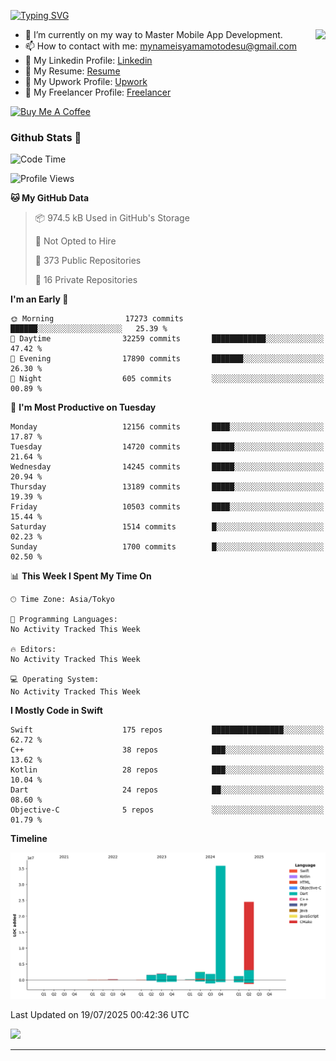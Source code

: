 
[![Typing SVG](https://readme-typing-svg.demolab.com/?lines=Thank+You+For+Visiting!!;You+Are+Welcome✨;I+am+Kyo+Yamamoto;Mobile+Developer)](https://git.io/typing-svg)
<p>
<img align="right" src="https://media.giphy.com/media/26ufdb3cYKwbRtYVW/giphy.gif" style="max-width:100%;" height="150px">

- 🌱 I’m currently on my way to Master Mobile App Development.
- 📫 How to contact with me: mynameisyamamotodesu@gmail.com
- 🔗 My Linkedin Profile: [Linkedin](https://www.linkedin.com/in/kyo-yamamoto-a2ab50239)
- 🔗 My Resume: [Resume](https://www.kickresume.com/cv/rNok4e/)
- 🔗 My Upwork Profile: [Upwork](https://www.upwork.com/freelancers/~01aa9115102bb4af25)
- 🔗 My Freelancer Profile: [Freelancer](https://www.freelancer.com/u/yamamotodesu)

<a href="https://www.buymeacoffee.com/kyoyamamoto" target="_blank"><img src="https://cdn.buymeacoffee.com/buttons/default-orange.png" alt="Buy Me A Coffee" height="41" width="174"></a>

### Github Stats 🥇 
<!--START_SECTION:waka-->
![Code Time](http://img.shields.io/badge/Code%20Time-1%2C125%20hrs%2046%20mins-blue)

![Profile Views](http://img.shields.io/badge/Profile%20Views-2-blue)

**🐱 My GitHub Data** 

> 📦 974.5 kB Used in GitHub's Storage 
 > 
> 🚫 Not Opted to Hire
 > 
> 📜 373 Public Repositories 
 > 
> 🔑 16 Private Repositories 
 > 
**I'm an Early 🐤** 

```text
🌞 Morning                17273 commits       ██████░░░░░░░░░░░░░░░░░░░   25.39 % 
🌆 Daytime                32259 commits       ████████████░░░░░░░░░░░░░   47.42 % 
🌃 Evening                17890 commits       ███████░░░░░░░░░░░░░░░░░░   26.30 % 
🌙 Night                  605 commits         ░░░░░░░░░░░░░░░░░░░░░░░░░   00.89 % 
```
📅 **I'm Most Productive on Tuesday** 

```text
Monday                   12156 commits       ████░░░░░░░░░░░░░░░░░░░░░   17.87 % 
Tuesday                  14720 commits       █████░░░░░░░░░░░░░░░░░░░░   21.64 % 
Wednesday                14245 commits       █████░░░░░░░░░░░░░░░░░░░░   20.94 % 
Thursday                 13189 commits       █████░░░░░░░░░░░░░░░░░░░░   19.39 % 
Friday                   10503 commits       ████░░░░░░░░░░░░░░░░░░░░░   15.44 % 
Saturday                 1514 commits        █░░░░░░░░░░░░░░░░░░░░░░░░   02.23 % 
Sunday                   1700 commits        █░░░░░░░░░░░░░░░░░░░░░░░░   02.50 % 
```


📊 **This Week I Spent My Time On** 

```text
🕑︎ Time Zone: Asia/Tokyo

💬 Programming Languages: 
No Activity Tracked This Week

🔥 Editors: 
No Activity Tracked This Week

💻 Operating System: 
No Activity Tracked This Week
```

**I Mostly Code in Swift** 

```text
Swift                    175 repos           ████████████████░░░░░░░░░   62.72 % 
C++                      38 repos            ███░░░░░░░░░░░░░░░░░░░░░░   13.62 % 
Kotlin                   28 repos            ███░░░░░░░░░░░░░░░░░░░░░░   10.04 % 
Dart                     24 repos            ██░░░░░░░░░░░░░░░░░░░░░░░   08.60 % 
Objective-C              5 repos             ░░░░░░░░░░░░░░░░░░░░░░░░░   01.79 % 
```



**Timeline**

![Lines of Code chart](https://raw.githubusercontent.com/YamamotoDesu/YamamotoDesu/main/assets/bar_graph.png)


 Last Updated on 19/07/2025 00:42:36 UTC
<!--END_SECTION:waka-->

![](https://github-profile-summary-cards.vercel.app/api/cards/profile-details?username=YamamotoDesu&theme=vue)

----
